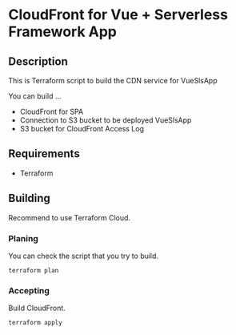 # CloudFront for Vue + Serverless Framework App

## Description

This is Terraform script to build the CDN service for VueSlsApp

You can build ...

- CloudFront for SPA
- Connection to S3 bucket to be deployed VueSlsApp
- S3 bucket for CloudFront Access Log

## Requirements

- Terraform

## Building

Recommend to use Terraform Cloud.

### Planing

You can check the script that you try to build.

```
terraform plan
```

### Accepting

Build CloudFront.

```
terraform apply
```

